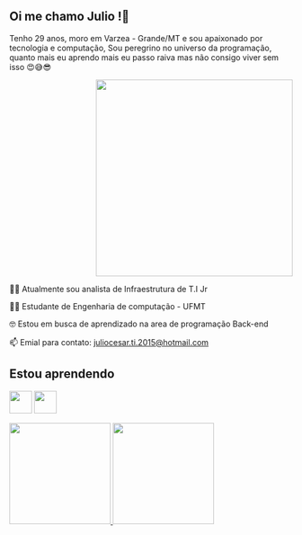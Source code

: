 ## Oi me chamo Julio !👋

Tenho 29 anos, moro em Varzea - Grande/MT e sou apaixonado por tecnologia e computação, Sou peregrino no universo da programação, quanto mais eu aprendo mais eu passo raiva mas não consigo viver sem isso 😍😅😎
<p align="right">
  <img src="https://media.tenor.com/JIS_KDKKsgYAAAAd/guaton-computadora.gif" width="350">
</p>


👨‍💻 Atualmente sou analista de Infraestrutura de T.I Jr

👨‍🎓 Estudante de Engenharia de computação - UFMT

🤓 Estou em busca de aprendizado na area de programação Back-end

📫 Emial para contato: juliocesar.ti.2015@hotmail.com


## Estou aprendendo

<img src="https://cdn.jsdelivr.net/gh/devicons/devicon/icons/java/java-original.svg" width="40" height="40"/> <img src="https://cdn.jsdelivr.net/gh/devicons/devicon/icons/linux/linux-original.svg" width="40" height="40"/>

<div>
<a href="https://github.com/Dom-Furia">
<img height="180em" src="https://github-readme-stats.vercel.app/api?username=Dom-Furia&show_icons=true&theme=dracula&include_all_commits=true&count_private=true"/> <img height="180em" src="https://github-readme-stats.vercel.app/api/top-langs/?username=Dom-Furia&layout=compact&langs_count=7&theme=dracula"/>

</div>
  
  
